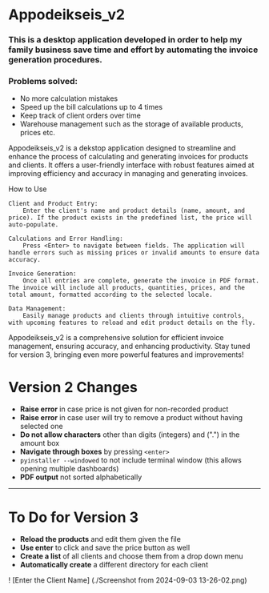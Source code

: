 # Appodeikseis_v2 
### This is a desktop application developed in order to help my family business save time and effort by automating the invoice generation procedures. 
### Problems solved:
* No more calculation mistakes
* Speed up the bill calculations up to 4 times
* Keep track of client orders over time
* Warehouse management such as the storage of available products, prices etc.

Appodeikseis_v2 is a dekstop application designed to streamline and enhance the process of calculating and generating invoices for products and clients. It offers a user-friendly interface with robust features aimed at improving efficiency and accuracy in managing and generating invoices.


How to Use

    Client and Product Entry:
        Enter the client's name and product details (name, amount, and price). If the product exists in the predefined list, the price will auto-populate.

    Calculations and Error Handling:
        Press <Enter> to navigate between fields. The application will handle errors such as missing prices or invalid amounts to ensure data accuracy.

    Invoice Generation:
        Once all entries are complete, generate the invoice in PDF format. The invoice will include all products, quantities, prices, and the total amount, formatted according to the selected locale.

    Data Management:
        Easily manage products and clients through intuitive controls, with upcoming features to reload and edit product details on the fly.

Appodeikseis_v2 is a comprehensive solution for efficient invoice management, ensuring accuracy, and enhancing productivity. Stay tuned for version 3, bringing even more powerful features and improvements!


# Version 2 Changes

- **Raise error** in case price is not given for non-recorded product
- **Raise error** in case user will try to remove a product without having selected one
- **Do not allow characters** other than digits (integers) and (".") in the amount box
- **Navigate through boxes** by pressing `<enter>`
- `pyinstaller --windowed` to not include terminal window (this allows opening multiple dashboards)
- **PDF output** not sorted alphabetically

---

# To Do for Version 3

- **Reload the products** and edit them given the file
- **Use enter** to click and save the price button as well 
- **Create a list** of all clients and choose them from a drop down menu
- **Automatically create** a different directory for each client

! [Enter the Client Name] (./Screenshot from 2024-09-03 13-26-02.png)

 
